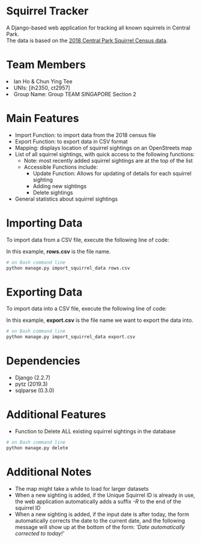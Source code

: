 # Squirrel Tracker
A Django-based web application for tracking all known squirrels in Central Park.<br>
The data is based on the <a href="https://data.cityofnewyork.us/Environment/2018-Central-Park-Squirrel-Census-Squirrel-Data/vfnx-vebw">2018 Central Park Squirrel Census data</a>. 

# Team Members
<li>Ian Ho & Chun Ying Tee 
<li>UNIs: [ih2350, ct2957]
<li>Group Name: Group TEAM SINGAPORE Section 2

# Main Features
- Import Function: to import data from the 2018 census file
- Export Function: to export data in CSV format
- Mapping: displays location of squirrel sightings on an OpenStreets map 
- List of all squirrel sightings, with quick access to the following functions:
	- Note: most recently added squirrel sightings are at the top of the list
	- Accessible Functions include:
		- Update Function: Allows for updating of details for each squirrel sighting
		- Adding new sightings
		- Delete sightings
- General statistics about squirrel sightings <br> 

# Importing Data
To import data from a CSV file, execute the following line of code:

In this example, <b>rows.csv</b> is the file name.

```sh
# on Bash command line
python manage.py import_squirrel_data rows.csv
```

# Exporting Data
To import data into a CSV file, execute the following line of code:

In this example, <b>export.csv</b> is the file name we want to export the data into.

```sh
# on Bash command line
python manage.py import_squirrel_data export.csv
```
# Dependencies
- Django   (2.2.7)
- pytz     (2019.3)
- sqlparse (0.3.0)

# Additional Features
- Function to Delete ALL existing squirrel sightings in the database
```sh
# on Bash command line
python manage.py delete
```

# Additional Notes
- The map might take a while to load for larger datasets
- When a new sighting is added, if the Unique Squirrel ID is already in use, the web application automatically adds a suffix <i>-R</i> to the end of the squirrel ID
- When a new sighting is added, if the input date is after today, the form automatically corrects the date to the current date, and the following message will show up at the bottom of the form: <i>'Date automatically corrected to today!'</i> 

